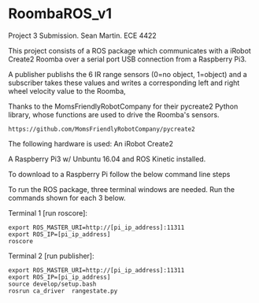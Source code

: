 # RoombaROS_v1
Project 3 Submission. Sean Martin. ECE 4422

This project consists of a ROS package which communicates with
a iRobot Create2 Roomba over a serial port USB connection from a Raspberry Pi3.

A publisher publishs the 6 IR range sensors (0=no object, 1=object)
and a subscriber takes these values and writes a corresponding left
and right wheel velocity value to the Roomba,

Thanks to the MomsFriendlyRobotCompany for their pycreate2 Python 
library, whose functions are used to drive the Roomba's sensors.
```
https://github.com/MomsFriendlyRobotCompany/pycreate2
```

The following hardware is used: An iRobot Create2

A Raspberry Pi3 w/ Unbuntu 16.04 and ROS Kinetic installed.

To download to a Raspberry Pi follow the below command line
steps


To run the ROS package, three terminal windows are needed.
Run the commands shown for each 3 below.

Terminal 1 [run roscore]:
```
export ROS_MASTER_URI=http://[pi_ip_address]:11311
export ROS_IP=[pi_ip_address]
roscore
```

Terminal 2 [run publisher]:
```
export ROS_MASTER_URI=http://[pi_ip_address]:11311
export ROS_IP=[pi_ip_address]
source develop/setup.bash
rosrun ca_driver  rangestate.py
```

